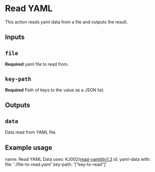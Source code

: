 # Read YAML

This action reads yaml data from a file and outputs the result.

## Inputs

## `file`

**Required** yaml file to read from.

## `key-path`

**Required** Path of keys to the value as a JSON list.

## Outputs

## `data`

Data read from YAML file.

## Example usage

name: Read YAML Data
uses: KJ002/read-yaml@v1.3
id: yaml-data
with:
  file: './file-to-read.yaml'
  key-path: '["key-to-read"]'
